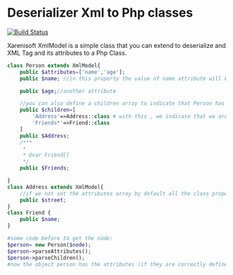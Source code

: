 # Deserializer Xml to Php classes

[![Build Status](https://travis-ci.org/DanNYSPD/Transformation.svg?branch=master)](https://travis-ci.org/DanNYSPD/Transformation)

Xarenisoft XmlModel is a simple class that you can extend to deserialize and XML Tag and its attributes to a Php Class.

```php
class Person extends XmlModel{
    public $attributes=['name','age'];
    public $name; //in this property the value of name attribute will be stored if it's found when you call parseAttributes method

    public $age;//another attribute

    //you can also define a children array to indicate that Person has an Addres Child or children (internally a getElementsByTag is use)
    public $children=[
        'Address'=>Address::class # with this , we indicate that we are gonna take only the first element, if we have a set of elements we can use * after the propertyName
        'Friends*'=>Friend::class
    ]
    public $Address;
    /***
     *  
     * @var Friend[]
     */
    public $Friends;

}
class Address extends XmlModel{
    //if we not set the attributes array by default all the class properties will be taken as attributes and the names of the properties will be used as the attribute name.
    public $street;
}
class Friend {
    public $name;
}

#some code before to get the node:
$person= new Person($node);
$person->parseAttributes();
$person->parseChildren();
#now the object person has the attributes (if they are correctly defined in the node) and the Friends array populated with the Objects.